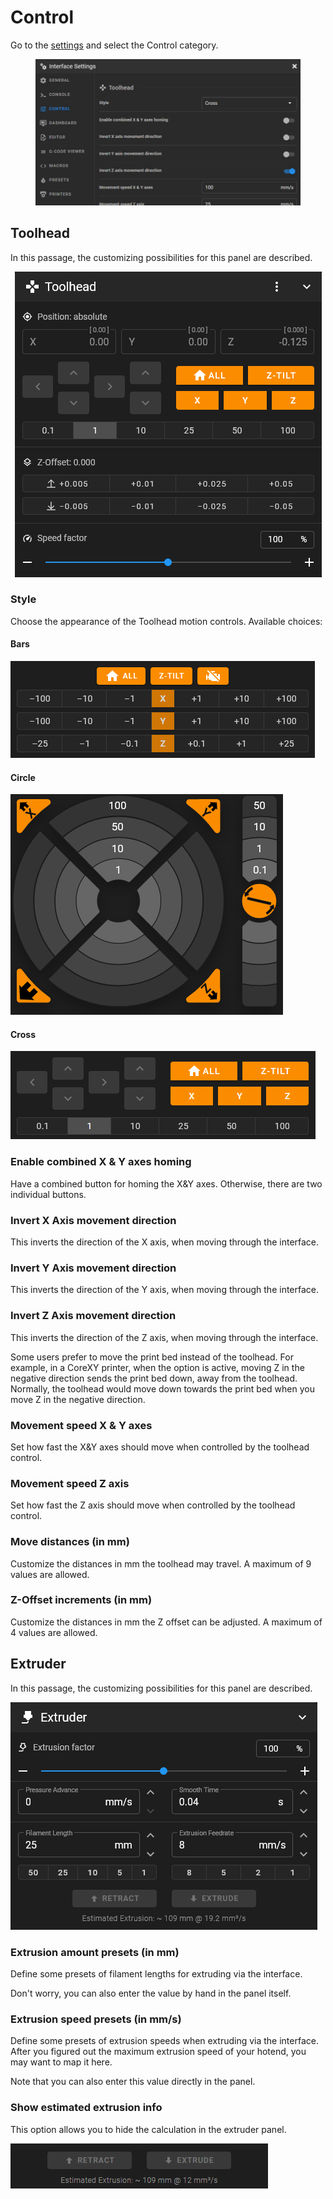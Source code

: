 # Control

Go to the [settings](./) and select the Control category.

<figure><img src="../../.gitbook/assets/image (7).png" alt=""><figcaption></figcaption></figure>

## Toolhead

In this passage, the customizing possibilities for this panel are described.

<div align="center">

<img src="../../.gitbook/assets/toolhead.png" alt="Toolhead panel">

</div>

### Style

Choose the appearance of the Toolhead motion controls. Available choices:

#### Bars

![](../../.gitbook/assets/bars.png)

#### Circle

![](../../.gitbook/assets/circle.png)

#### Cross

![](../../.gitbook/assets/cross.png)

### Enable combined X & Y axes homing

Have a combined button for homing the X\&Y axes. Otherwise, there are two individual buttons.

### Invert X Axis movement direction

This inverts the direction of the X axis, when moving through the interface.

### Invert Y Axis movement direction

This inverts the direction of the Y axis, when moving through the interface.

### Invert Z Axis movement direction

This inverts the direction of the Z axis, when moving through the interface.

Some users prefer to move the print bed instead of the toolhead. For example, in a CoreXY printer, when the option is active, moving Z in the negative direction sends the print bed down, away from the toolhead. Normally, the toolhead would move down towards the print bed when you move Z in the negative direction.

### Movement speed X & Y axes

Set how fast the X\&Y axes should move when controlled by the toolhead control.

### Movement speed Z axis

Set how fast the Z axis should move when controlled by the toolhead control.

### Move distances (in mm)

Customize the distances in mm the toolhead may travel. A maximum of 9 values are allowed.&#x20;

### Z-Offset increments (in mm)

Customize the distances in mm the Z offset can be adjusted. A maximum of 4 values are allowed.&#x20;

## Extruder

In this passage, the customizing possibilities for this panel are described.

![Extruder panel](<../../.gitbook/assets/extruder panel.png>)

### Extrusion amount presets (in mm)

Define some presets of filament lengths for extruding via the interface.&#x20;

Don't worry, you can also enter the value by hand in the panel itself.

### Extrusion speed presets (in mm/s)

Define some presets of extrusion speeds when extruding via the interface. After you figured out the maximum extrusion speed of your hotend, you may want to map it here.&#x20;

Note that you can also enter this value directly in the panel.

### Show estimated extrusion info

This option allows you to hide the calculation in the extruder panel.

![](<../../.gitbook/assets/estimated extrusion.png>)
